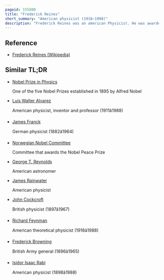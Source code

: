 ```yaml
---
pageid: 155800
title: "Frederick Reines"
short_summary: "American physicist (1918–1998)"
description: "Frederick Reines was an american Physicist. He was awarded the nobel Prize in Physics for his Co-Detection of the Neutrino in the 1995 Neutrino Experiment with Clyde Cowan. He may be the only Scientist in History so deeply associated with the Discovery of an elementary Particle and the subsequent thorough Investigation of its fundamental Properties."
---
```


## Reference

- [Frederick Reines (Wikipedia)](https://en.wikipedia.org/?curid=155800)

## Similar TL;DR

- [Nobel Prize in Physics](/tldr/en/nobel-prize-in-physics)

  One of the five Nobel Prizes established in 1895 by Alfred Nobel

- [Luis Walter Alvarez](/tldr/en/luis-walter-alvarez)

  American physicist, inventor and professor (1911â1988)

- [James Franck](/tldr/en/james-franck)

  German physicist (1882â1964)

- [Norwegian Nobel Committee](/tldr/en/norwegian-nobel-committee)

  Committee that awards the Nobel Peace Prize

- [George T. Reynolds](/tldr/en/george-t-reynolds)

  American astronomer

- [James Rainwater](/tldr/en/james-rainwater)

  American physicist

- [John Cockcroft](/tldr/en/john-cockcroft)

  British physicist (1897â1967)

- [Richard Feynman](/tldr/en/richard-feynman)

  American theoretical physicist (1918â1988)

- [Frederick Browning](/tldr/en/frederick-browning)

  British Army general (1896â1965)

- [Isidor Isaac Rabi](/tldr/en/isidor-isaac-rabi)

  American physicist (1898â1988)
